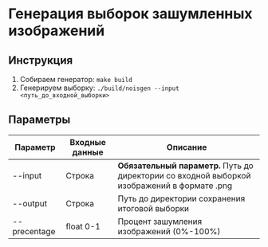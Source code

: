 # Генерация выборок зашумленных изображений

## Инструкция
1. Собираем генератор: `make build`
2. Генерируем выборку: `./build/noisgen --input <путь_до_входной_выборки>`

## Параметры

| Параметр     | Входные данные | Описание                                                                                     |
|--------------|----------------|----------------------------------------------------------------------------------------------|
| --input      | Строка         | **Обязательный параметр.** Путь до директории со входной выборкой изображений в формате .png |
| --output     | Строка         | Путь до директории сохранения итоговой выборки                                               |
| --precentage | float 0-1      | Процент зашумления изображений (0%-100%)                                                     |